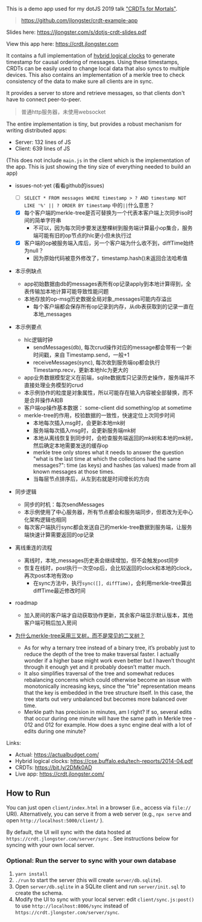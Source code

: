 This is a demo app used for my dotJS 2019 talk ["CRDTs for Mortals"](https://www.youtube.com/watch?v=DEcwa68f-jY).

> https://github.com/jlongster/crdt-example-app

Slides here: https://jlongster.com/s/dotjs-crdt-slides.pdf

View this app here: https://crdt.jlongster.com

It contains a full implementation of [hybrid logical clocks](https://cse.buffalo.edu/tech-reports/2014-04.pdf) to generate timestamp for causal ordering of messages. Using these timestamps, CRDTs can be easily used to change local data that also syncs to multiple devices. This also contains an implementation of a merkle tree to check consistency of the data to make sure all clients are in sync.

It provides a server to store and retrieve messages, so that clients don't have to connect peer-to-peer.

> 普通http服务器，未使用websocket

The entire implementation is tiny, but provides a robust mechanism for writing distributed apps:

* Server: 132 lines of JS
* Client: 639 lines of JS

(This does not include `main.js` in the client which is the implementation of the app. This is just showing the tiny size of everything needed to build an app)

- issues-not-yet (看看github的issues)
  - [ ] `SELECT * FROM messages WHERE timestamp > ? AND timestamp NOT LIKE '%' || ? ORDER BY timestamp` 中的`||`什么意思？
  - [x] 每个客户端的merkle-tree是否可替换为一个代表本客户端上次同步iso时间的简单字符串
    - 不可以，因为每次同步要发送整棵树到服务端计算最小op集合，服务端可能有旧的op节点的hlc更小但未执行过
  - [x] 客户端的op被服务端入库后，另一个客户端为什么收不到，diffTime始终为null？
    - 因为原始代码被意外修改了，timestamp.hash()未返回合法哈希值

- 本示例缺点
  - app初始数据由db的messages表所有op记录apply到本地计算得到，全表传输加本地计算可能导致性能问题
  - 本地存放的op-msg历史数据全局对象_messages可能内存溢出
    - 每个客户端都会保存所有op记录到内存，从db表获取到的记录一直在本地_messages

- 本示例要点
  - hlc逻辑时钟
    - sendMessages(db), 每次crud操作对应的message都会带有一个新时间戳，来自 Timestamp.send，一般+1
    - receiveMessages(sync), 每次收到服务端op都会执行 Timestamp.recv，更新本地hlc为更大的
  - app业务数据模型定义在前端，sqlite数据库只记录历史操作，服务端并不直接处理业务模型的crud
  - 本示例协作的粒度是对象属性，所以可能存在输入内容被全部替换，而不是合并操作A和B
  - 客户端op操作基本数据： some-client did something/op at sometime
  - merkle-tree的作用，校验数据的一致性，快速定位上次同步时间
    - 本地每次插入msg时，会更新本地mk树
    - 服务端每次插入msg时，会更新服务端mk树
    - 本地从离线恢复到同步时，会检查服务端返回的mk树和本地的mk树，然后确定本地需要发送的缓存op
    - merkle tree only stores what it needs to answer the question "what is the last time at which the collections had the same messages?": time (as keys) and hashes (as values) made from all known messages at those times.
    - 当每层节点排序后，从左到右就是时间增长的方向

- 同步逻辑
  - 同步的时机：每次sendMessages
  - 本示例使用了中心服务器，所有节点都会和服务端同步，但若改为无中心化架构逻辑也相同
  - 每次客户端执行sync都会发送自己的merkle-tree数据到服务端，让服务端快速计算需要返回的op记录

- 离线重连的流程
  - 离线时，本地_messages历史表会继续增加，但不会触发post同步
  - 恢复在线时，post执行一次空op后，会比较返回的clock和本地的clock，再次post本地有效op
    - 在sync方法中，执行`sync([], diffTime)`，会利用merkle-tree算出diffTime最近修改时间

- roadmap
  - 加入房间的客户端才自动获取协作更新，其余客户端显示默认版本，其他客户端可稍后加入房间

- [为什么merkle-tree采用三叉树，而不是常见的二叉树？](https://github.com/jlongster/crdt-example-app/issues/3#issuecomment-686301759)
  - As for why a ternary tree instead of a binary tree, it’s probably just to reduce the depth of the tree to make traversal faster. I actually wonder if a higher base might work even better but I haven’t thought through it enough yet and it probably doesn’t matter much.
  - It also simplifies traversal of the tree and somewhat reduces rebalancing concerns which could otherwise become an issue with monotonically increasing keys, since the "trie" representation means that the key is embedded in the tree structure itself. In this case, the tree starts out very unbalanced but becomes more balanced over time.
  - Merkle path has precision in minutes, am I right? If so, several edits that occur during one minute will have the same path in Merkle tree - 012 and 012 for example. How does a sync engine deal with a lot of edits during one minute?

Links:

* Actual: https://actualbudget.com/
* Hybrid logical clocks: https://cse.buffalo.edu/tech-reports/2014-04.pdf
* CRDTs: https://bit.ly/2DMk0AD
* Live app: https://crdt.jlongster.com/

## How to Run

You can just open `client/index.html` in a browser (i.e., access via `file://` URI). Alternatively, you can serve it from a web server (e.g., `npx serve` and open `http://localhost:5000/client/` ).

By default, the UI will sync with the data hosted at `https://crdt.jlongster.com/server/sync` . See instructions below for syncing with your own local server.

### Optional: Run the server to sync with your own database

1. `yarn install`
2. `./run` to start the server (this will create `server/db.sqlite`).
3. Open `server/db.sqlite` in a SQLite client and run `server/init.sql` to create the schema.
4. Modify the UI to sync with your local server: edit `client/sync.js:post()` to use `http://localhost:8006/sync` instead of `https://crdt.jlongster.com/server/sync`.
